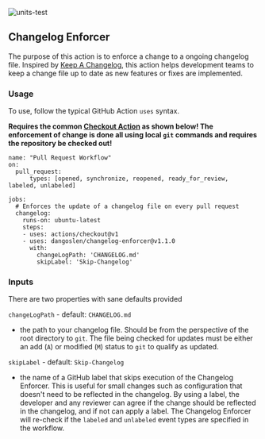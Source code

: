 
![units-test](https://github.com/dangoslen/changelog-enforcer/workflows/units-test/badge.svg?branch=master)

## Changelog Enforcer
The purpose of this action is to enforce a change to a ongoing changelog file. Inspired by [Keep A Changelog](https://keepachangelog.com/en/1.0.0/), this action helps development teams to keep a change file up to date as new features or fixes are implemented. 

### Usage
To use, follow the typical GitHub Action `uses` syntax. 

**Requires the common [Checkout Action](https://github.com/marketplace/actions/checkout) as shown below! The enforcement of change is done all using local `git` commands and requires the repository be checked out!**

```
name: "Pull Request Workflow"
on:
  pull_request:
      types: [opened, synchronize, reopened, ready_for_review, labeled, unlabeled]

jobs:
  # Enforces the update of a changelog file on every pull request 
  changelog:
    runs-on: ubuntu-latest
    steps:
    - uses: actions/checkout@v1
    - uses: dangoslen/changelog-enforcer@v1.1.0
      with:
        changeLogPath: 'CHANGELOG.md'
        skipLabel: 'Skip-Changelog'
```

### Inputs
There are two properties with sane defaults provided

`changeLogPath` - default: `CHANGELOG.md`
* the path to your changelog file. Should be from the perspective of the root directory to `git`. The file being checked for updates must be either an add (`A`) or modified (`M`) status to `git` to qualify as updated. 

`skipLabel` - default: `Skip-Changelog` 
* the name of a GitHub label that skips execution of the Changelog Enforcer. This is useful for small changes such as configuration that doesn't need to be reflected in the changelog. By using a label, the developer and any reviewer can agree if the change should be reflected in the changelog, and if not can apply a label. The Changelog Enforcer will re-check if the `labeled` and `unlabeled` event types are specified in the workflow.

